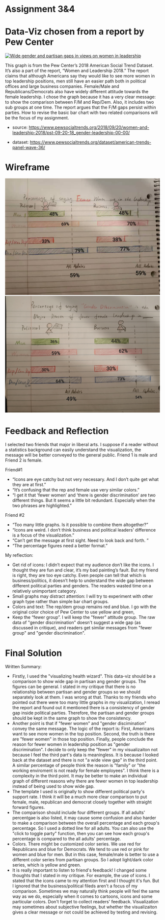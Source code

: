 # Assignment 3&4
# Data-Viz chosen from a report by Pew Center
<a href="https://www.pewsocialtrends.org/2018/09/20/women-and-leadership-2018/pst-09-20-18_gender-leadership-00-00/"><img width="309" height="647" src="https://www.pewsocialtrends.org/wp-content/uploads/sites/3/2018/09/PST.09.20.18_gender.leadership-00-00-.png?w=309" class="attachment-large size-large" alt="Wide gender and partisan gaps in views on women in leadership" loading="lazy" srcset="https://www.pewsocialtrends.org/wp-content/uploads/sites/3/2018/09/PST.09.20.18_gender.leadership-00-00-.png 309w, https://www.pewsocialtrends.org/wp-content/uploads/sites/3/2018/09/PST.09.20.18_gender.leadership-00-00-.png?resize=143,300 143w, https://www.pewsocialtrends.org/wp-content/uploads/sites/3/2018/09/PST.09.20.18_gender.leadership-00-00-.png?resize=153,320 153w, https://www.pewsocialtrends.org/wp-content/uploads/sites/3/2018/09/PST.09.20.18_gender.leadership-00-00-.png?resize=193,405 193w, https://www.pewsocialtrends.org/wp-content/uploads/sites/3/2018/09/PST.09.20.18_gender.leadership-00-00-.png?resize=200,419 200w, https://www.pewsocialtrends.org/wp-content/uploads/sites/3/2018/09/PST.09.20.18_gender.leadership-00-00-.png?resize=260,544 260w" sizes="(max-width: 309px) 100vw, 309px" /></a>

This graph is from the Pew Center’s 2018 American Social Trend Dataset. It’s also a part of the report, “Women and Leadership 2018.” The report claims that although Americans say they would like to see more women in top leadership positions, men still have an easier path both in political offices and large business companies. Female/Male and Republicans/Democrats also have widely different attitude towards the female leadership. I chose the graph because it has a very clear message: to show the comparison between F/M and Rep/Dem. Also, it includes two sub groups at one time. The report argues that the F/M gaps persist within parties. How to revise the basic bar chart with two related comparisons will be the focus of my assignment.

  - source: https://www.pewsocialtrends.org/2018/09/20/women-and-leadership-2018/pst-09-20-18_gender-leadership-00-00/

  - dataset: https://www.pewsocialtrends.org/dataset/american-trends-panel-wave-36/ 

# Wireframe
![](fewer.jpeg) 
![](discrimination.jpeg)

# Feedback and Reflection
I selected two friends that major in liberal arts. I suppose if a reader without a statistics background can easily understand the visualization, the message will be better conveyed to the general public. Friend 1 is male and Friend 2 is female. 

Friend#1
  - “Icons are eye catchy but not very necessary. And I don’t quite get what they are at first.”
  - “It’s confusing that the rep and female use very similar colors.”
  - “I get it that ‘fewer women’ and ‘there is gender discrimination’ are two different things. But It seems a little bit redundant. Especially when the two phrases are highlighted.”

Friend #2
  - “Too many little graphs. Is it possible to combine them altogether?”
  - “Icons are weird. I don’t think business and political leaders’ difference is a focus of the visualization.”
  - “Can’t get the message at first sight. Need to look back and forth. ”
  - “The percentage figures need a better format.”

My reflection:
  - Get rid of icons: I didn’t expect that my audience don’t like the icons. I thought they are fun and clear, it’s my bad painting’s fault. But my friend is right, they are too eye catchy. Even people can tell that which is business/politics, it doesn’t help to understand the wide gap between different political parties and genders. The readers wasted time on a relatively unimportant category.
  - Small graphs may distract attention: I will try to experiment with other graph type rather than simple bar chart groups.
  - Colors and text: The rep/dem group remains red and blue. I go with the original color choice of Pew Center to use yellow and green, 
  - Keep the “fewer group”. I will keep the "fewer" attitude group. The raw data of "gender discrimination" doesn't suggest a wide gap (as discussed in critique), and readers get similar messages from "fewer group" and "gender discrimination". 

# Final Solution
<div class="flourish-embed flourish-election" data-src="visualisation/4385218"><script src="https://public.flourish.studio/resources/embed.js"></script></div> 


Written Summary:
  - Firstly, I used the "visualizing health wizard". This data-viz should be a comparison to show wide gap in partisan ang gender groups. The figures can be general. I stated in my critique that there is no relationship between partisan and gender groups so we should separately look at them. I was wrong at that. Thanks to my friends who pointed out there were too many little graphs in my visualization, I reread the report and found out it mentioned there is a consistency of gender gap inside political parties. Therefore, the partisan and gender groups should be kept in the same graph to show the consistency.
  - Another point is that if "fewer women" and "gender discimination" convey the same message. The logic of the report is: First, Americans want to see more women in the top position. Second, the truth is there are "fewer women" in those top position. Finally, people conclude the reason for fewer women in leadership position as "gender discrimination". I decide to only keep the "fewer" in my visualizaiton not because I feel the third part's data is meaningless. It is because I looked back at the dataset and there is not "a wide view gap" in the third point. A similar percentage of people think the reason is "family" or "the working enviroment is not ready for female employees". I think there is a complexity in the third point. It may be better to make an individual graph of different reasons why there are fewer women in top leadership instead of being used to show wide gap.
  - The template I used is originally to show different political party's support rate. I think it will be a much more clear comparison to put female, male, republican and democrat closely together with straight forward figures. 
  - The comparison should include four different groups. If all adults' percentgae is also listed, it may cause some confusion and also harder to make a comparison between the overall percentage and each group's percentage. So I used a dotted line for all adults. You can also use the "click to toggle party" function, then you can see how each group's percentage is compared to the all adults' percentage.
  - Colors. There might be customized color series. We use red for Republicans and blue for Democrats. We tend to use red or pink for women and blue for men. But in this case, female/male is better to use a different color series from partisan groups. So I adopt light/dark color series, which is yellow and green.
  - It is really important to listen to friend's feedback! I changed some thoughts that I stated in my critique. For example, the use of icons. I stated that the icons came to my attention first and I thought it's fun. But I ignored that the business/political fileds aren't a focus of my comparison. Sometimes we may naturally think people will feel the same way as we do, especially when it comes to cartoons, icons and some particular colors. Don't forget to collect readers' feedback. Visualization may sometimes about subjective feelings, but whether the visualizaiton gives a clear message or not could be achieved by testing and revising.
